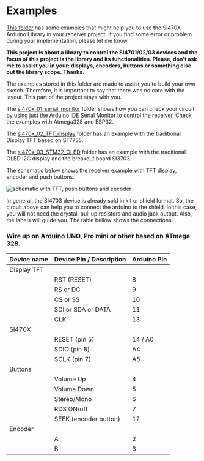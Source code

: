 # Examples


[This folder](https://github.com/pu2clr/SI470X/tree/master/examples) has some examples that might help you to use the Si470X Arduino Library in your receiver project. If you find some error or problem during your implementation, please let me know. 

__This project is about a library to control the SI4701/02/03 devices and the focus of this project is the library and its functionalities. Please, don't ask me to assist you in your: displays, encoders, buttons or something else out the library scope. Thanks.__


The examples stored in this folder are made to assist you to build your own sketch. Therefore, it is important to say that there was no care with the layout. This part of the project stays with you.


The [si470x_01_serial_monitor](https://github.com/pu2clr/SI470X/tree/master/examples/si470x_01_serial_monitor) folder shows how you can check your circuit by using just the Arduino IDE Serial Monitor to control the receiver. Check the examples with Atmega328 and ESP32.

The [si470x_02_TFT_display](https://github.com/pu2clr/SI470X/tree/master/examples/si470x_02_TFT_display) folder has an example with the traditional Display TFT based on ST7735. 


The [si470x_03_STM32_OLED](https://github.com/pu2clr/SI470X/tree/master/examples/si470x_03_STM32_OLED) folder has an example with the traditional OLED I2C display and the breakout board SI3703.
 


The schematic below shows the receiver example with TFT display, encoder and push buttons. 


![schematic with TFT, push buttons and encoder](https://pu2clr.github.io/SI470X/extras/images/basic_schematic_tft_encoder.png)


In general, the SI4703 device is already sold in kit or shield format. So, the circuit above can help you to connect the arduino to the shield. In this case, you will not need the crystal, pull up resistors and audio jack output. Also, the labels will guide you.  The table bellow shows the connections. 

### Wire up on Arduino UNO, Pro mini or other based on ATmega 328.


| Device name               | Device Pin / Description  |  Arduino Pin  |
| ----------------          | --------------------      | ------------  |
| Display TFT               |                           |               |
|                           | RST (RESET)               |      8        |
|                           | RS  or DC                 |      9        |
|                           | CS  or SS                 |     10        |
|                           | SDI or SDA or DATA        |     11        |
|                           | CLK                       |     13        |
|     Si470X                |                           |               |
|                           | RESET (pin 5)             |     14 / A0   |
|                           | SDIO (pin  8)             |     A4        |
|                           | SCLK (pin  7)             |     A5        |
|     Buttons               |                           |               |
|                           | Volume Up                 |      4        |
|                           | Volume Down               |      5        |
|                           | Stereo/Mono               |      6        |
|                           | RDS ON/off                |      7        |
|                           | SEEK (encoder button)     |     12        |   
|    Encoder                |                           |               |
|                           | A                         |       2       |
|                           | B                         |       3       |